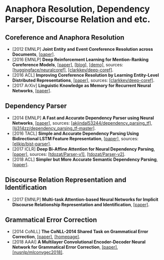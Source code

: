 # Anaphora Resolution, Dependency Parser, Discourse Relation and etc.

## Coreference and Anaphora Resolution
- [2012 EMNLP] **Joint Entity and Event Coreference Resolution across Documents**, [[paper]](https://aclweb.org/anthology/D/D12/D12-1045.pdf).
- [2016 EMNLP] **Deep Reinforcement Learning for Mention-Ranking Coreference Models**, [[paper]](https://arxiv.org/pdf/1609.08667.pdf), [[blog]](https://medium.com/huggingface/state-of-the-art-neural-coreference-resolution-for-chatbots-3302365dcf30), [[demo]](https://huggingface.co/coref/), sources: [[huggingface/neuralcoref]](https://github.com/huggingface/neuralcoref), [[clarkkev/deep-coref]](https://github.com/clarkkev/deep-coref).
- [2016 ACL] **Improving Coreference Resolution by Learning Entity-Level Distributed Representations**, [[paper]](https://cs.stanford.edu/people/kevclark/resources/clark-manning-acl16-improving.pdf), sources: [[clarkkev/deep-coref]](https://github.com/clarkkev/deep-coref).
- [2017 ArXiv] **Linguistic Knowledge as Memory for Recurrent Neural Networks**, [[paper]](https://arxiv.org/pdf/1703.02620.pdf).

## Dependency Parser
- [2014 EMNLP] **A Fast and Accurate Dependency Parser using Neural Networks**, [[paper]](https://cs.stanford.edu/~danqi/papers/emnlp2014.pdf), sources: [[akjindal53244/dependency_parsing_tf]](https://github.com/akjindal53244/dependency_parsing_tf), [[ljj314zz/dependency_parsing_tf-master]](https://github.com/ljj314zz/dependency_parsing_tf-master).
- [2016 TACL] **Simple and Accurate Dependency Parsing Using Bidirectional LSTM Feature Representation**, [[paper]](https://arxiv.org/pdf/1603.04351.pdf), sources: [[elikip/bist-parser]](https://github.com/elikip/bist-parser).
- [2017 ICLR] **Deep Bi-Affine Attention for Neural Dependency Parsing**, [[paper]](https://web.stanford.edu/~tdozat/files/TDozat-ICLR2017-Paper.pdf), sources: [[tdozat/Parser-v1]](https://github.com/tdozat/Parser-v1), [[tdozat/Parser-v2]](https://github.com/tdozat/Parser-v2).
- [2018 ACL] **Simpler but More Accurate Semantic Dependency Parsing**, [[paper]](https://arxiv.org/pdf/1807.01396.pdf). 

## Discourse Relation Representation and Identification
- [2017 EMNLP] **Multi-task Attention-based Neural Networks for Implicit Discourse Relationship Representation and Identification**, [[paper]](http://aclweb.org/anthology/D17-1134).

## Grammatical Error Correction
- [2014 CoNLL] **The CoNLL-2014 Shared Task on Grammatical Error Correction**, [[paper]](http://www.aclweb.org/anthology/W14-1701), [[homepage]](http://www.comp.nus.edu.sg/~nlp/conll14st.html).
- [2018 AAAI] **A Multilayer Convolutional Encoder-Decoder Neural Network for Grammatical Error Correction**, [[paper]](https://arxiv.org/pdf/1801.08831.pdf), [[nusnlp/mlconvgec2018]](https://github.com/nusnlp/mlconvgec2018).
